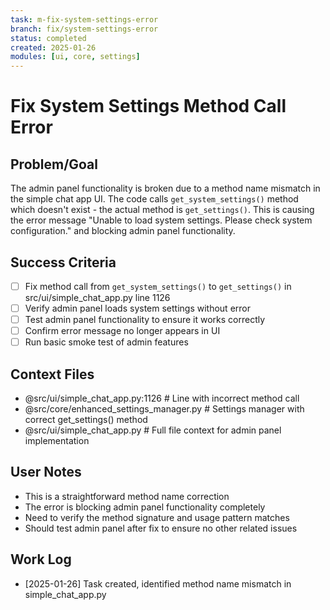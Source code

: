 ```yaml
---
task: m-fix-system-settings-error
branch: fix/system-settings-error
status: completed
created: 2025-01-26
modules: [ui, core, settings]
---
```


# Fix System Settings Method Call Error

## Problem/Goal
The admin panel functionality is broken due to a method name mismatch in the simple chat app UI. The code calls `get_system_settings()` method which doesn't exist - the actual method is `get_settings()`. This is causing the error message "Unable to load system settings. Please check system configuration." and blocking admin panel functionality.

## Success Criteria
- [ ] Fix method call from `get_system_settings()` to `get_settings()` in src/ui/simple_chat_app.py line 1126
- [ ] Verify admin panel loads system settings without error
- [ ] Test admin panel functionality to ensure it works correctly
- [ ] Confirm error message no longer appears in UI
- [ ] Run basic smoke test of admin features

## Context Files
- @src/ui/simple_chat_app.py:1126        # Line with incorrect method call
- @src/core/enhanced_settings_manager.py # Settings manager with correct get_settings() method
- @src/ui/simple_chat_app.py             # Full file context for admin panel implementation

## User Notes
- This is a straightforward method name correction
- The error is blocking admin panel functionality completely
- Need to verify the method signature and usage pattern matches
- Should test admin panel after fix to ensure no other related issues

## Work Log
- [2025-01-26] Task created, identified method name mismatch in simple_chat_app.py
